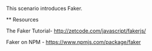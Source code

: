This scenario introduces Faker.


** Resources

The Faker Tutorial- http://zetcode.com/javascript/fakerjs/

Faker on NPM - https://www.npmjs.com/package/faker 
